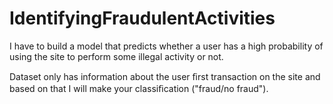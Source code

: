 # IdentifyingFraudulentActivities
I have to build a model that predicts whether a user has a high probability of using the site to perform some illegal activity or not. 

Dataset only has information about the user ﬁrst transaction on the site and based on that I will make your classiﬁcation ("fraud/no fraud").
